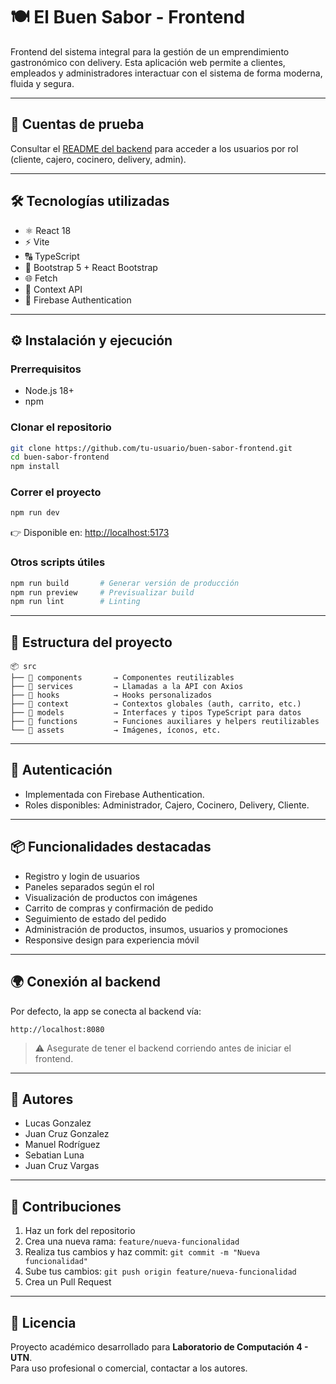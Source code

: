 # 🍽️ El Buen Sabor - Frontend

Frontend del sistema integral para la gestión de un emprendimiento gastronómico con delivery. Esta aplicación web permite a clientes, empleados y administradores interactuar con el sistema de forma moderna, fluida y segura.

---

## 🧪 Cuentas de prueba

Consultar el [README del backend](https://github.com/mn204/BUEN_SABOR_BACKEND) para acceder a los usuarios por rol (cliente, cajero, cocinero, delivery, admin).

---

## 🛠️ Tecnologías utilizadas

- ⚛️ React 18
- ⚡ Vite
- 🔠 TypeScript
- 💅 Bootstrap 5 + React Bootstrap
- 🌐 Fetch
- 🔄 Context API
- 🔐 Firebase Authentication

---

## ⚙️ Instalación y ejecución

### Prerrequisitos

- Node.js 18+
- npm

### Clonar el repositorio

```bash
git clone https://github.com/tu-usuario/buen-sabor-frontend.git
cd buen-sabor-frontend
npm install
```

### Correr el proyecto

```bash
npm run dev
```

👉 Disponible en: [http://localhost:5173](http://localhost:5173)

### Otros scripts útiles

```bash
npm run build       # Generar versión de producción
npm run preview     # Previsualizar build
npm run lint        # Linting
```

---

## 🧩 Estructura del proyecto

```
📦 src
├── 📁 components       → Componentes reutilizables
├── 📁 services         → Llamadas a la API con Axios
├── 📁 hooks            → Hooks personalizados
├── 📁 context          → Contextos globales (auth, carrito, etc.)
├── 📁 models           → Interfaces y tipos TypeScript para datos
├── 📁 functions        → Funciones auxiliares y helpers reutilizables
└── 📁 assets           → Imágenes, íconos, etc.
```

---

## 🔐 Autenticación

- Implementada con Firebase Authentication.
- Roles disponibles: Administrador, Cajero, Cocinero, Delivery, Cliente.

---

## 📦 Funcionalidades destacadas

- Registro y login de usuarios
- Paneles separados según el rol
- Visualización de productos con imágenes
- Carrito de compras y confirmación de pedido
- Seguimiento de estado del pedido
- Administración de productos, insumos, usuarios y promociones
- Responsive design para experiencia móvil

---

## 🌍 Conexión al backend

Por defecto, la app se conecta al backend vía:

```
http://localhost:8080
```

> ⚠️ Asegurate de tener el backend corriendo antes de iniciar el frontend.

---

## 👥 Autores

- Lucas Gonzalez
- Juan Cruz Gonzalez
- Manuel Rodríguez
- Sebatian Luna
- Juan Cruz Vargas

---

## 🤝 Contribuciones

1. Haz un fork del repositorio
2. Crea una nueva rama: `feature/nueva-funcionalidad`
3. Realiza tus cambios y haz commit: `git commit -m "Nueva funcionalidad"`
4. Sube tus cambios: `git push origin feature/nueva-funcionalidad`
5. Crea un Pull Request

---

## 📝 Licencia

Proyecto académico desarrollado para **Laboratorio de Computación 4 - UTN**.  
Para uso profesional o comercial, contactar a los autores.
